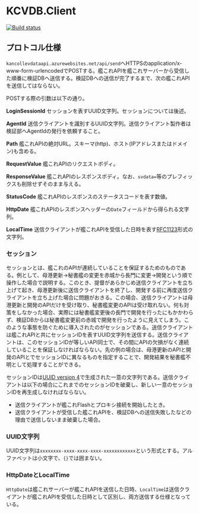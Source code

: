 # KCVDB.Client

[![Build status](https://ci.appveyor.com/api/projects/status/hlkqwn71322y07v4?svg=true)](https://ci.appveyor.com/project/kancolleverifyteam/kcvdb-client)

## プロトコル仕様
`kancollevdataapi.azurewebsites.net/api/send`へHTTPSのapplication/x-www-form-urlencodedでPOSTする。艦これAPIを艦これサーバーから受信した順番に検証DBへ送信する。検証DBへの送信が完了するまで、次の艦これAPIを送信してはならない。

POSTする際の引数は以下の通り。

**LoginSessionId** セッションを表すUUID文字列。セッションについては後述。

**AgentId** 送信クライアントを識別するUUID文字列。送信クライアント製作者は検証部へAgentIdの発行を依頼すること。

**Path** 艦これAPIの絶対URL。スキーマ(http)、ホスト(IPアドレスまたはドメイン)も含める。

**RequestValue** 艦これAPIのリクエストボディ。

**ResponseValue** 艦これAPIのレスポンスボディ。なお、`svdata=`等のプレフィックスも削除せずそのまま与える。

**StatusCode** 艦これAPIのレスポンスのステータスコードを表す数値。

**HttpDate** 艦これAPIのレスポンスヘッダーの`Date`フィールドから得られる文字列。

**LocalTime** 送信クライアントが艦これAPIを受信した日時を表す[RFC1123](https://www.ietf.org/rfc/rfc1123.txt)形式の文字列。

### セッション
セッションとは、艦これのAPIが連続していることを保証するためのものである。例として、母港更新→秘書艦の変更を赤城から長門に変更→開発という順で操作した場合で説明する。このとき、提督があらかじめ送信クライアントを立ち上げて起き、母港更新後に送信クライアントを終了し、開発する前に再度送信クライアントを立ち上げた場合に問題がおきる。この場合、送信クライアントは母港更新と開発のAPIだけを受け取り、秘書艦変更のAPIは受け取れない。何も対策をしなかった場合、実際には秘書艦変更後の長門で開発を行ったにもかかわらず、検証DBからは秘書艦変更前の赤城で開発を行ったように見えてしまう。このような事態を防ぐために導入されたのがセッションである。送信クライアントは艦これAPIと共にセッションIDを表すUUID文字列を送信する。送信クライアントは、このセッションIDが等しいAPI同士で、その間にAPIの欠損がなく連続していることを保証しなければならない。先の例の場合は、母港更新のAPIと開発のAPIとでセッションIDに異なるものを指定することで、開発結果を秘書艦不明として処理することができる。

セッションIDは[UUID version 4](https://www.ietf.org/rfc/rfc4122.txt)で生成された一意の文字列である。送信クライアントは以下の場合にこれまでのセッションIDを破棄し、新しい一意のセッションIDを再生成しなければならない。
- 送信クライアントが艦これFlashとプロキシ接続を開始したとき。
- 送信クライアントが受信した艦これAPIを、検証DBへの送信失敗したなどの理由で送信しないまま破棄した場合。

### UUID文字列
UUID文字列は`xxxxxxxx-xxxx-xxxx-xxxx-xxxxxxxxxxxx`という形式とする。アルファベットは小文字で、`{}`では囲まない。

### HttpDateとLocalTime
`HttpDate`は艦これサーバーが艦これAPIを送信した日時、`LocalTime`は送信クライアントが艦これAPIを受信した日時として区別し、両方送信する仕様となっている。
